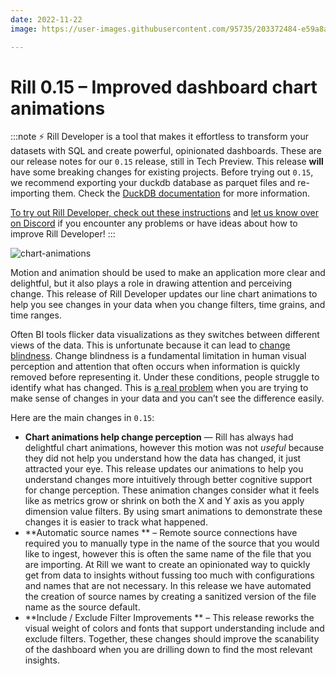 ```yaml
---
date: 2022-11-22
image: https://user-images.githubusercontent.com/95735/203372484-e59a8a2e-7069-4d92-9487-9ce50b993ade.png

---
```


# Rill 0.15 –  Improved dashboard chart animations

:::note
⚡ Rill Developer is a tool that makes it effortless to transform your datasets with SQL and create powerful, opinionated dashboards. These are our release notes for our `0.15` release, still in Tech Preview. This release **will** have some breaking changes for existing projects. Before trying out `0.15`, we recommend exporting your duckdb database as parquet files and re-importing them. Check the [DuckDB documentation](https://duckdb.org/docs/data/parquet) for more information.

[To try out Rill Developer, check out these instructions](/home/install) and [let us know over on Discord](https://bit.ly/3bbcSl9) if you encounter any problems or have ideas about how to improve Rill Developer!
:::

![chart-animations](https://user-images.githubusercontent.com/95735/203354814-b74dcd65-fe32-480e-b35e-41381d81c1f7.gif "773832564")


Motion and animation should be used to make an application more clear and delightful, but it also plays a role in drawing attention and perceiving change. This release of Rill Developer updates our line chart animations to help you see changes in your data when you change filters, time grains, and time ranges. 

Often BI tools flicker data visualizations as they switches between different views of the data. This is unfortunate because it can lead to [change blindness](https://en.wikipedia.org/wiki/Change_blindness#Flicker_paradigm). Change blindness is a fundamental limitation in human visual perception and attention that often occurs when information is quickly removed before representing it. Under these conditions, people struggle to identify what has changed. This is [a real problem](https://www.nngroup.com/articles/animation-usability/) when you are trying to make sense of changes in your data and you can’t see the difference easily.

Here are the main changes in `0.15`:

- **Chart animations help change perception** — Rill has always had delightful chart animations, however this motion was not *useful* because they did not help you understand how the data has changed, it just attracted your eye. This release updates our animations to help you understand changes more intuitively through better cognitive support for change perception. These animation changes consider what it feels like as metrics grow or shrink on both the X and Y axis as you apply dimension value filters. By using smart animations to demonstrate these changes it is easier to track what happened.
- **Automatic source names ** – Remote source connections have required you to manually type in the name of the source that you would like to ingest, however this is often the same name of the file that you are importing. At Rill we want to create an opinionated way to quickly get from data to insights without fussing too much with configurations and names that are not necessary. In this release we have automated the creation of source names by creating a sanitized version of the file name as the source default.
- **Include / Exclude Filter Improvements ** – This release reworks the visual weight of colors and fonts that support understanding include and exclude filters. Together, these changes should improve the scanability of the dashboard when you are drilling down to find the most relevant insights.